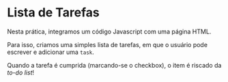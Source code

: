 # Lista de Tarefas

Nesta prática, integramos um código Javascript com uma página HTML.

Para isso, criamos uma simples lista de tarefas, em que o usuário pode escrever e adicionar uma `task`. 

Quando a tarefa é cumprida (marcando-se o checkbox), o item é riscado da *to-do list*! 
